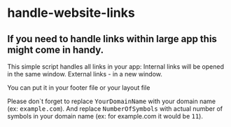 # handle-website-links
## If you need to handle links within large app this might come in handy.

This simple script handles all links in your app:
Internal links will be opened in the same window.
External links - in a new window.

You can put it in your footer file or your layout file

Please don`t forget to replace <kbd>YourDomainName</kbd> with your domain name (ex: <kbd>example.com</kbd>).
And replace <kbd>NumberOfSymbols</kbd> with actual number of symbols in your domain name (ex: for example.com it would be <kbd>11</kbd>).
